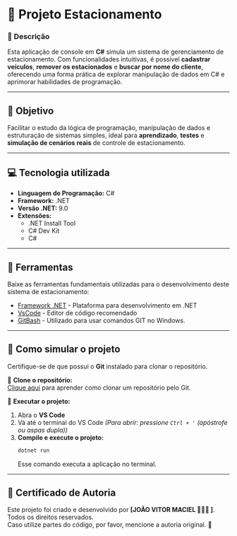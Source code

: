 
# 🚗 Projeto Estacionamento  

### 📌 Descrição  
Esta aplicação de console em **C#** simula um sistema de gerenciamento de estacionamento. Com funcionalidades intuitivas, é possível **cadastrar veículos**, **remover os estacionados** e **buscar por nome do cliente**, oferecendo uma forma prática de explorar manipulação de dados em C# e aprimorar habilidades de programação.  

---

## 🚀 Objetivo  
Facilitar o estudo da lógica de programação, manipulação de dados e estruturação de sistemas simples, ideal para **aprendizado**, **testes** e **simulação de cenários reais** de controle de estacionamento.


---

## 💻 Tecnologia utilizada  
- **Linguagem de Programação:** C#  
- **Framework:** .NET  
- **Versão .NET:** 9.0  
- **Extensões:**  
  - .NET Install Tool  
  - C# Dev Kit  
  - C#  

---

## 🔧 Ferramentas  
Baixe as ferramentas fundamentais utilizadas para o desenvolvimento deste sistema de estacionamento:  
- [Framework .NET](https://dotnet.microsoft.com/pt-br/) - Plataforma para desenvolvimento em .NET  
- [VsCode](https://code.visualstudio.com/) - Editor de código recomendado  
- [GitBash](https://git-scm.com/downloads) - Utilizado para usar comandos GIT no Windows.  

---

## 📁 Como simular o projeto  
Certifique-se de que possui o **Git** instalado para clonar o repositório.  

📌 **Clone o repositório:**  
[Clique aqui](https://www.youtube.com/watch?v=5ctmK6fV1NQ) para aprender como clonar um repositório pelo Git.

📌 **Executar o projeto:**  
1. Abra o **VS Code**  
2. Vá até o terminal do VS Code *(Para abrir: pressione `Ctrl + '` (apóstrofe ou  aspas dupla))*  
3. **Compile e execute o projeto:**  
   ```bash
   dotnet run
   ```
   Esse comando executa a aplicação no terminal.

---
## 🔐 Certificado de Autoria

Este projeto foi criado e desenvolvido por **[JOÃO VITOR MACIEL 🧑🏿‍💻 ]**. Todos os direitos reservados.  
Caso utilize partes do código, por favor, mencione a autoria original. 🚀


